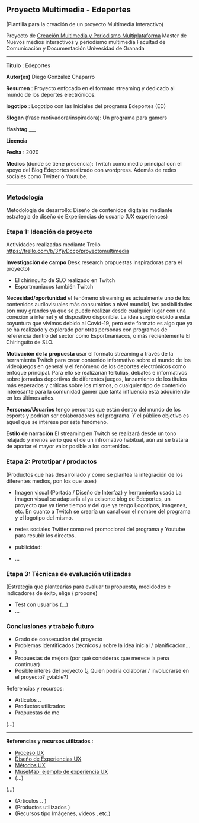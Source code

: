 ## Proyecto Multimedia - Edeportes

(Plantilla para la creación de un proyecto Multimedia Interactivo)

Proyecto de [Creación Multimedia y Periodismo Multiplataforma](https://github.com/mgea/PeriodismoMultimedia)
Master de Nuevos medios interactivos y periodismo multimedia
Facultad de Comunicación y Documentación
Univesidad de Granada  

----

**Titulo** : Edeportes

**Autor(es)** Diego González Chaparro

**Resumen** : Proyecto enfocado en el formato streaming y dedicado al mundo de los deportes electrónicos.

**logotipo** :  Logotipo con las Iniciales del programa Edeportes (ED)

**Slogan** (frase motivadora/inspiradora): Un programa para gamers

**Hashtag**  ___

**Licencia**

**Fecha** : 2020

**Medios** (donde se tiene presencia): Twitch como medio principal con el apoyo del Blog Edeportes realizado con wordpress. Además de redes sociales como Twitter o Youtube.




--- 

### Metodología

Metodología de desarrollo: Diseño de contenidos digitales mediante estrategia de diseño de Experiencias de usuario (UX experiences) 

### Etapa 1: Ideación de proyecto 

Actividades realizadas mediante Trello https://trello.com/b/3YjvDccp/proyectomultimedia

**Investigación de campo**   Desk research propuestas inspiradoras para el proyecto) 

* El chiringuito de SLO realizado en Twitch
* Esportmaniacos también Twitch


**Necesidad/oportunidad** el fenómeno streaming es actualmente uno de los contenidos audiovisuales más consumidos a nivel mundial, las posibilidades son muy grandes ya que se puede realizar desde cualquier lugar con una conexión a internet y el dispositivo disponible. La idea surgió debido a esta coyuntura que vivimos debido al Covid-19, pero este formato es algo que ya se ha realizado y explorado por otras personas con programas de referencia dentro del sector como Esportmaníacos, o más recientemente El Chiringuito de SLO.

**Motivación de la propuesta** usar el formato streaming a través de la herramienta Twitch para crear contenido informativo sobre el mundo de los videojuegos en general y el fenómeno de los deportes electrónicos como enfoque principal. Para ello se realizarían tertulias, debates e informativos sobre jornadas deportivas de diferentes juegos, lanzamiento de los títulos más esperados y críticas sobre los mismos, o cualquier tipo de contenido interesante para la comunidad gamer que tanta influencia está adquiriendo en los últimos años.

**Personas/Usuarios**  tengo personas que están dentro del mundo de los esports y podrían ser colaboradores del programa. Y el público objetivo es aquel que se interese por este fenómeno.

**Estilo de narración**  El streaming en Twitch se realizará desde un tono relajado y menos serio que el de un infromativo habitual, aún así se tratará de aportar el mayor valor posible a los contenidos.



### Etapa 2: Prototipar / productos 

(Productos que has desarrollado y como se plantea la integración de los diferentes medios, pon los que uses) 

* Imagen visual (Portada / Diseño de Interfaz) y herramienta usada 
La imagen visual se adaptaría al ya exisente blog de Edeportes, un proyecto que ya tiene tiempo y del que ya tengo Logotipos, imagenes, etc. En cuanto a Twitch se crearía un canal con el nombre del programa y el logotipo del mismo.

* redes sociales Twitter como red promocional del programa y Youtube para resubir los directos.

* publicidad:

* ...

### Etapa 3: Técnicas de evaluación utilizadas

(Estrategia que plantearías para evaluar tu propuesta, medidodes e indicadores de éxito, elige / propone) 

* Test con usuarios (...) 
* ... 





### Conclusiones y trabajo futuro


* Grado de consecución del proyecto 
* Problemas identificados  (técnicos / sobre la idea inicial / planificacion… ) 
* Propuestas de mejora (por qué consideras que merece la pena continuar)
* Posible interés del proyecto (¿ Quien podría  colaborar / involucrarse en el proyecto? ¿viable?)


Referencias y recursos: 

* Artículos ..  
* Productos utilizados  
* Propuestas de me

(...)






----

**Referencias y recursos utilizados** :

* [Proceso UX](https://uxmastery.com/resources/process/)
* [Diseño de Experiencias UX](http://www.nosolousabilidad.com/articulos/uxd.htm) 
* [Métodos UX](https://mgea.github.io/UX-DIU-Checklist/index.html) 
* [MuseMap: ejemplo de experiencia UX](https://blog.prototypr.io/musemap-street-art-app-ux-case-study-9bec6a99823b) 
* (...) 

(...)
* (Artículos ..  )
* (Productos utilizados ) 
* (Recursos tipo Imágenes, videos , etc.) 





